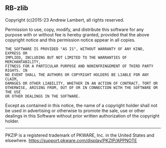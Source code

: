 ## RB-zlib

Copyright (c)2015-23 Andrew Lambert, all rights reserved.

 Permission to use, copy, modify, and distribute this software for any purpose
 with or without fee is hereby granted, provided that the above copyright
 notice and this permission notice appear in all copies.
 
    THE SOFTWARE IS PROVIDED "AS IS", WITHOUT WARRANTY OF ANY KIND, EXPRESS OR
    IMPLIED, INCLUDING BUT NOT LIMITED TO THE WARRANTIES OF MERCHANTABILITY,
    FITNESS FOR A PARTICULAR PURPOSE AND NONINFRINGEMENT OF THIRD PARTY RIGHTS. IN
    NO EVENT SHALL THE AUTHORS OR COPYRIGHT HOLDERS BE LIABLE FOR ANY CLAIM,
    DAMAGES OR OTHER LIABILITY, WHETHER IN AN ACTION OF CONTRACT, TORT OR
    OTHERWISE, ARISING FROM, OUT OF OR IN CONNECTION WITH THE SOFTWARE OR THE USE
    OR OTHER DEALINGS IN THE SOFTWARE.
 
 Except as contained in this notice, the name of a copyright holder shall not
 be used in advertising or otherwise to promote the sale, use or other dealings
 in this Software without prior written authorization of the copyright holder.

----

PKZIP is a registered trademark of PKWARE, Inc. in the United States and elsewhere.
		https://support.pkware.com/display/PKZIP/APPNOTE
